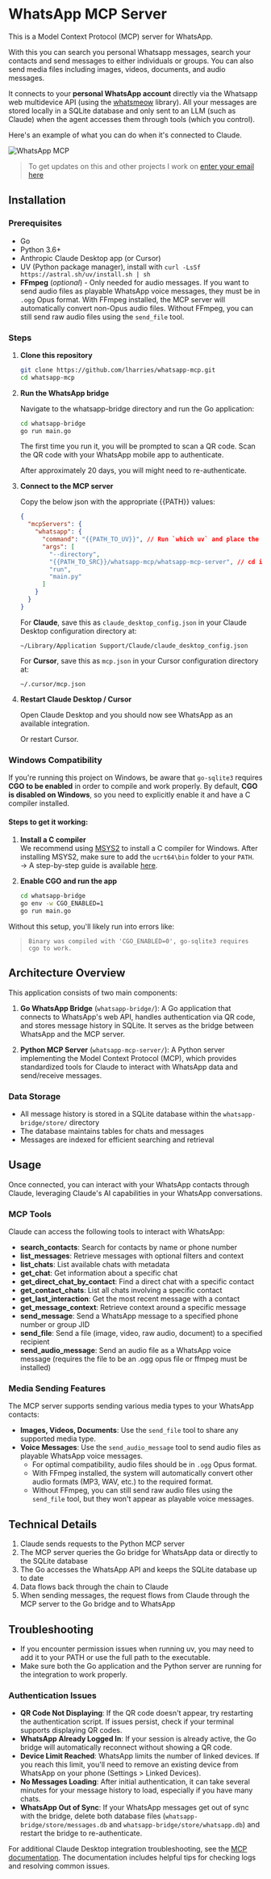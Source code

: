 # WhatsApp MCP Server

This is a Model Context Protocol (MCP) server for WhatsApp.

With this you can search you personal Whatsapp messages, search your contacts and send messages to either individuals or groups. You can also send media files including images, videos, documents, and audio messages.

It connects to your **personal WhatsApp account** directly via the Whatsapp web multidevice API (using the [whatsmeow](https://github.com/tulir/whatsmeow) library). All your messages are stored locally in a SQLite database and only sent to an LLM (such as Claude) when the agent accesses them through tools (which you control).

Here's an example of what you can do when it's connected to Claude.

![WhatsApp MCP](./example-use.png)

> To get updates on this and other projects I work on [enter your email here](https://docs.google.com/forms/d/1rTF9wMBTN0vPfzWuQa2BjfGKdKIpTbyeKxhPMcEzgyI/preview)

## Installation

### Prerequisites

- Go
- Python 3.6+
- Anthropic Claude Desktop app (or Cursor)
- UV (Python package manager), install with `curl -LsSf https://astral.sh/uv/install.sh | sh`
- **FFmpeg** (_optional_) - Only needed for audio messages. If you want to send audio files as playable WhatsApp voice messages, they must be in `.ogg` Opus format. With FFmpeg installed, the MCP server will automatically convert non-Opus audio files. Without FFmpeg, you can still send raw audio files using the `send_file` tool.

### Steps

1. **Clone this repository**

   ```bash
   git clone https://github.com/lharries/whatsapp-mcp.git
   cd whatsapp-mcp
   ```

2. **Run the WhatsApp bridge**

   Navigate to the whatsapp-bridge directory and run the Go application:

   ```bash
   cd whatsapp-bridge
   go run main.go
   ```

   The first time you run it, you will be prompted to scan a QR code. Scan the QR code with your WhatsApp mobile app to authenticate.

   After approximately 20 days, you will might need to re-authenticate.

3. **Connect to the MCP server**

   Copy the below json with the appropriate {{PATH}} values:

   ```json
   {
     "mcpServers": {
       "whatsapp": {
         "command": "{{PATH_TO_UV}}", // Run `which uv` and place the output here
         "args": [
           "--directory",
           "{{PATH_TO_SRC}}/whatsapp-mcp/whatsapp-mcp-server", // cd into the repo, run `pwd` and enter the output here + "/whatsapp-mcp-server"
           "run",
           "main.py"
         ]
       }
     }
   }
   ```

   For **Claude**, save this as `claude_desktop_config.json` in your Claude Desktop configuration directory at:

   ```
   ~/Library/Application Support/Claude/claude_desktop_config.json
   ```

   For **Cursor**, save this as `mcp.json` in your Cursor configuration directory at:

   ```
   ~/.cursor/mcp.json
   ```

4. **Restart Claude Desktop / Cursor**

   Open Claude Desktop and you should now see WhatsApp as an available integration.

   Or restart Cursor.

### Windows Compatibility

If you're running this project on Windows, be aware that `go-sqlite3` requires **CGO to be enabled** in order to compile and work properly. By default, **CGO is disabled on Windows**, so you need to explicitly enable it and have a C compiler installed.

#### Steps to get it working:

1. **Install a C compiler**  
   We recommend using [MSYS2](https://www.msys2.org/) to install a C compiler for Windows. After installing MSYS2, make sure to add the `ucrt64\bin` folder to your `PATH`.  
   → A step-by-step guide is available [here](https://code.visualstudio.com/docs/cpp/config-mingw).

2. **Enable CGO and run the app**

   ```bash
   cd whatsapp-bridge
   go env -w CGO_ENABLED=1
   go run main.go
   ```

Without this setup, you'll likely run into errors like:

> `Binary was compiled with 'CGO_ENABLED=0', go-sqlite3 requires cgo to work.`

## Architecture Overview

This application consists of two main components:

1. **Go WhatsApp Bridge** (`whatsapp-bridge/`): A Go application that connects to WhatsApp's web API, handles authentication via QR code, and stores message history in SQLite. It serves as the bridge between WhatsApp and the MCP server.

2. **Python MCP Server** (`whatsapp-mcp-server/`): A Python server implementing the Model Context Protocol (MCP), which provides standardized tools for Claude to interact with WhatsApp data and send/receive messages.

### Data Storage

- All message history is stored in a SQLite database within the `whatsapp-bridge/store/` directory
- The database maintains tables for chats and messages
- Messages are indexed for efficient searching and retrieval

## Usage

Once connected, you can interact with your WhatsApp contacts through Claude, leveraging Claude's AI capabilities in your WhatsApp conversations.

### MCP Tools

Claude can access the following tools to interact with WhatsApp:

- **search_contacts**: Search for contacts by name or phone number
- **list_messages**: Retrieve messages with optional filters and context
- **list_chats**: List available chats with metadata
- **get_chat**: Get information about a specific chat
- **get_direct_chat_by_contact**: Find a direct chat with a specific contact
- **get_contact_chats**: List all chats involving a specific contact
- **get_last_interaction**: Get the most recent message with a contact
- **get_message_context**: Retrieve context around a specific message
- **send_message**: Send a WhatsApp message to a specified phone number or group JID
- **send_file**: Send a file (image, video, raw audio, document) to a specified recipient
- **send_audio_message**: Send an audio file as a WhatsApp voice message (requires the file to be an .ogg opus file or ffmpeg must be installed)

### Media Sending Features

The MCP server supports sending various media types to your WhatsApp contacts:

- **Images, Videos, Documents**: Use the `send_file` tool to share any supported media type.
- **Voice Messages**: Use the `send_audio_message` tool to send audio files as playable WhatsApp voice messages.
  - For optimal compatibility, audio files should be in `.ogg` Opus format.
  - With FFmpeg installed, the system will automatically convert other audio formats (MP3, WAV, etc.) to the required format.
  - Without FFmpeg, you can still send raw audio files using the `send_file` tool, but they won't appear as playable voice messages.

## Technical Details

1. Claude sends requests to the Python MCP server
2. The MCP server queries the Go bridge for WhatsApp data or directly to the SQLite database
3. The Go accesses the WhatsApp API and keeps the SQLite database up to date
4. Data flows back through the chain to Claude
5. When sending messages, the request flows from Claude through the MCP server to the Go bridge and to WhatsApp

## Troubleshooting

- If you encounter permission issues when running uv, you may need to add it to your PATH or use the full path to the executable.
- Make sure both the Go application and the Python server are running for the integration to work properly.

### Authentication Issues

- **QR Code Not Displaying**: If the QR code doesn't appear, try restarting the authentication script. If issues persist, check if your terminal supports displaying QR codes.
- **WhatsApp Already Logged In**: If your session is already active, the Go bridge will automatically reconnect without showing a QR code.
- **Device Limit Reached**: WhatsApp limits the number of linked devices. If you reach this limit, you'll need to remove an existing device from WhatsApp on your phone (Settings > Linked Devices).
- **No Messages Loading**: After initial authentication, it can take several minutes for your message history to load, especially if you have many chats.
- **WhatsApp Out of Sync**: If your WhatsApp messages get out of sync with the bridge, delete both database files (`whatsapp-bridge/store/messages.db` and `whatsapp-bridge/store/whatsapp.db`) and restart the bridge to re-authenticate.

For additional Claude Desktop integration troubleshooting, see the [MCP documentation](https://modelcontextprotocol.io/quickstart/server#claude-for-desktop-integration-issues). The documentation includes helpful tips for checking logs and resolving common issues.
